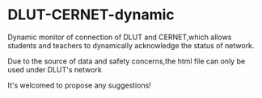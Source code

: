 # DLUT-CERNET-dynamic
Dynamic monitor of connection of DLUT and CERNET,which allows students and teachers to dynamically acknowledge the status of network.

Due to the source of data and safety concerns,the html file can only be used under DLUT's network

It's welcomed to propose any suggestions!
